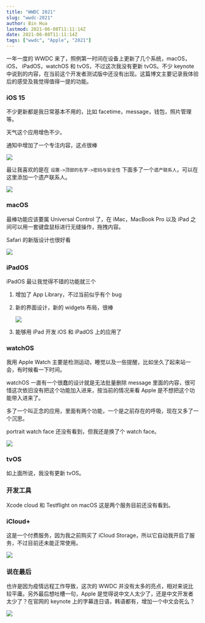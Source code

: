 ```yaml
---
title: "WWDC 2021"
slug: "wwdc-2021"
author: Bin Hua
lastmod: 2021-06-08T11:11:14Z
date: 2021-06-08T11:11:14Z
tags: ["wwdc", "Apple", "2021"]
---
```


一年一度的 WWDC 来了，照例第一时间在设备上更新了几个系统，macOS，iOS， iPadOS，watchOS 和 tvOS，不过这次我没有更新 tvOS。不少 keynote 中说到的内容，在当前这个开发者测试版中还没有出现。这篇博文主要记录我体验后的感受及我觉得值得一提的功能。

### iOS 15

不少更新都是我日常基本不用的，比如 facetime，message，钱包，照片管理等。

天气这个应用增色不少。

通知中增加了一个专注内容，这点很棒

![](/imgs/wwdc-2021-03.jpg)

最让我喜欢的是在 `设置->顶部的名字->密码与安全性` 下面多了一个`遗产联系人`，可以在这里添加一个遗产联系人。

![](/imgs/wwdc-2021-04.jpg)

### macOS

最棒功能应该要属 Universal Control 了，在 iMac，MacBook Pro 以及 iPad 之间可以用一套键盘鼠标进行无缝操作，拖拽内容。

Safari 的新版设计也很好看

![](/imgs/wwdc-2021-02.jpg)

### iPadOS

iPadOS 最让我觉得不错的功能就三个

1. 增加了 App Library，不过当前似乎有个 bug

2. 新的界面设计，新的 widgets 布局，很棒

    ![](/imgs/wwdc-2021-05.jpg)

3. 能够用 iPad 开发 iOS 和 iPadOS 上的应用了

### watchOS

我用 Apple Watch 主要是检测运动，睡觉以及一些提醒，比如坐久了起来站一会，有时候看一下时间。

watchOS 一直有一个很蠢的设计就是无法批量删除 message 里面的内容，很可惜这次依旧没有把这个功能加入进来，按当前的情况来看 Apple 是不想把这个功能带入进来了。

多了一个叫正念的应用，里面有两个功能，一个是之前存在的呼吸，现在又多了一个沉思。

portrait watch face 还没有看到，但我还是换了个 watch face。

![](/imgs/wwdc-2021-01.jpg)

### tvOS

如上面所说，我没有更新 tvOS。

### 开发工具

Xcode cloud 和 Testflight on macOS 这是两个服务目前还没有看到。

### iCloud+

这是一个付费服务，因为我之前购买了 iCloud Storage，所以它自动我开启了服务，不过目前还未能正常使用。

![](/imgs/wwdc-2021-06.jpg)

### 说在最后

也许是因为疫情远程工作导致，这次的 WWDC 并没有太多的亮点，相对来说比较平庸。另外最后想吐槽一句，Apple 是觉得说中文人太少了，还是中文开发者太少了？在官网的 keynote 上的字幕连日语，韩语都有，增加一个中文会死么？

![](/imgs/wwdc-2021-00.jpg)
